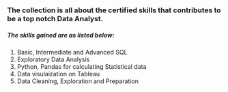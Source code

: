 ### The collection is all about the certified skills that contributes to be a top notch Data Analyst. 
##### The skills gained are as listed below:
1. Basic, Intermediate and Advanced SQL 
2. Exploratory Data Analysis
3. Python, Pandas for calculating Statistical data
4. Data visulaization on Tableau 
5. Data Cleaning, Exploration and Preparation

